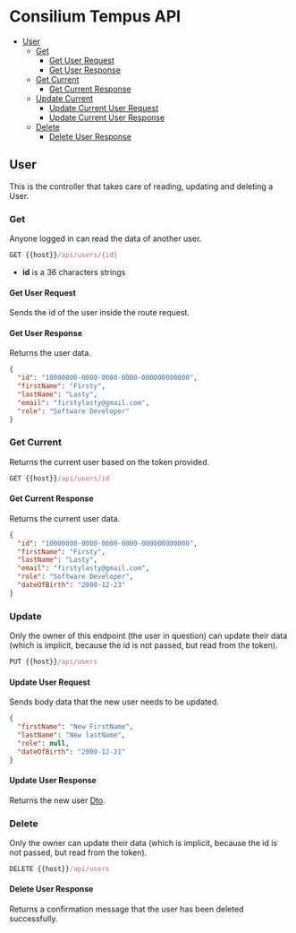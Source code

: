 # Consilium Tempus API

* [User](#user)
  * [Get](#get)
    * [Get User Request](#get-user-request)
    * [Get User Response](#get-user-response)
  * [Get Current](#get-current)
    * [Get Current Response](#get-current-response)
  * [Update Current](#update)
    * [Update Current User Request](#update-user-request)
    * [Update Current User Response](#update-user-response)
  * [Delete](#delete)
    * [Delete User Response](#delete-user-response)

## User

This is the controller that takes care of reading, updating and deleting a User.


### Get

Anyone logged in can read the data of another user.

```js
GET {{host}}/api/users/{id}
```

- **id** is a 36 characters strings

#### Get User Request

Sends the id of the user inside the route request.

#### Get User Response

Returns the user data.

```json
{
  "id": "10000000-0000-0000-0000-000000000000",
  "firstName": "Firsty",
  "lastName": "Lasty",
  "email": "firstylasty@gmail.com",
  "role": "Software Developer"
}
```


### Get Current

Returns the current user based on the token provided.

```js
GET {{host}}/api/users/id
```

#### Get Current Response

Returns the current user data.

```json
{
  "id": "10000000-0000-0000-0000-000000000000",
  "firstName": "Firsty",
  "lastName": "Lasty",
  "email": "firstylasty@gmail.com",
  "role": "Software Developer",
  "dateOfBirth": "2000-12-23"
}
```


### Update

Only the owner of this endpoint (the user in question) can update their data 
(which is implicit, because the id is not passed, but read from the token).

```js
PUT {{host}}/api/users
```

#### Update User Request

Sends body data that the new user needs to be updated.

```json
{
  "firstName": "New FirstName",
  "lastName": "New lastName",
  "role": null,
  "dateOfBirth": "2000-12-21"
}
```

#### Update User Response

Returns the new user [Dto](dto/Dto.User.md).


### Delete

Only the owner can update their data (which is implicit, because the id is not passed, but read from the token).

```js
DELETE {{host}}/api/users
```

#### Delete User Response

Returns a confirmation message that the user has been deleted successfully.